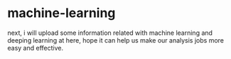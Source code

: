 # machine-learning
next, i will upload some information related with machine learning and deeping learning at here, hope it can help us make our analysis jobs
more easy and effective.
